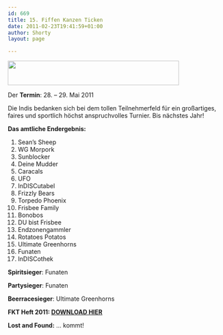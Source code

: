 ```yaml
---
id: 669
title: 15. Fiffen Kanzen Ticken
date: 2011-02-23T19:41:59+01:00
author: Shorty
layout: page

---
```

<img class="alignnone size-full wp-image-775" title="ftk-2011-header" src="{{ site.url }}/public/uploads/2011/02/ftk-2011-header1.png" alt="" width="400" height="57"  />

Der **Termin**: 28. &#8211; 29. Mai 2011

Die Indis bedanken sich bei dem tollen Teilnehmerfeld für ein großartiges, faires und sportlich höchst anspruchvolles Turnier. Bis nächstes Jahr!

**Das amtliche Endergebnis:**

  1. Sean&#8217;s Sheep
  2. WG Morpork
  3. Sunblocker
  4. Deine Mudder
  5. Caracals
  6. UFO
  7. InDISCutabel
  8. Frizzly Bears
  9. Torpedo Phoenix
 10. Frisbee Family
 11. Bonobos
 12. DU bist Frisbee
 13. Endzonengammler
 14. Rotatoes Potatos
 15. Ultimate Greenhorns
 16. Funaten
 17. InDISCothek

**Spiritsieger**: Funaten

**Partysieger**: Funaten

**Beerracesieger**: Ultimate Greenhorns

**FKT Heft 2011: [DOWNLOAD HIER](/public/uploads/2011/02/fkt-heft-2011-web.pdf)**

**Lost and Found:** &#8230; kommt!
